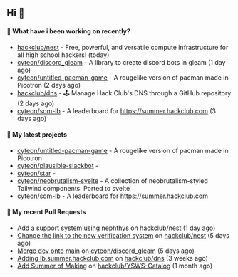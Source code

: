 ## Hi 👋

#### 👀 What have i been working on recently?

- [hackclub/nest](https://github.com/hackclub/nest) - Free, powerful, and versatile compute infrastructure for all high school hackers! (today)
- [cyteon/discord_gleam](https://github.com/cyteon/discord_gleam) - A library to create discord bots in gleam (1 day ago)
- [cyteon/untitled-pacman-game](https://github.com/cyteon/untitled-pacman-game) - A rougelike version of pacman made in Picotron (2 days ago)
- [hackclub/dns](https://github.com/hackclub/dns) - 🕹 Manage Hack Club's DNS through a GitHub repository (2 days ago)
- [cyteon/som-lb](https://github.com/cyteon/som-lb) - A leaderboard for https://summer.hackclub.com (3 days ago)

#### 🌱 My latest projects

- [cyteon/untitled-pacman-game](https://github.com/cyteon/untitled-pacman-game) - A rougelike version of pacman made in Picotron
- [cyteon/plausible-slackbot](https://github.com/cyteon/plausible-slackbot) - 
- [cyteon/star](https://github.com/cyteon/star) - 
- [cyteon/neobrutalism-svelte](https://github.com/cyteon/neobrutalism-svelte) - A collection of neobrutalism-styled Tailwind components. Ported to svelte
- [cyteon/som-lb](https://github.com/cyteon/som-lb) - A leaderboard for https://summer.hackclub.com

#### 🔨 My recent Pull Requests

- [Add a support system using nephthys](https://github.com/hackclub/nest/pull/130) on [hackclub/nest](https://github.com/hackclub/nest) (1 day ago)
- [Change the link to the new verification system](https://github.com/hackclub/nest/pull/129) on [hackclub/nest](https://github.com/hackclub/nest) (5 days ago)
- [Merge dev onto main](https://github.com/cyteon/discord_gleam/pull/16) on [cyteon/discord_gleam](https://github.com/cyteon/discord_gleam) (5 days ago)
- [Adding lb.summer.hackclub.com](https://github.com/hackclub/dns/pull/1822) on [hackclub/dns](https://github.com/hackclub/dns) (3 weeks ago)
- [Add Summer of Making](https://github.com/hackclub/YSWS-Catalog/pull/89) on [hackclub/YSWS-Catalog](https://github.com/hackclub/YSWS-Catalog) (1 month ago)
